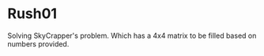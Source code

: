 # Rush01
Solving SkyCrapper's problem. Which has a 4x4 matrix to be filled based on numbers provided.
